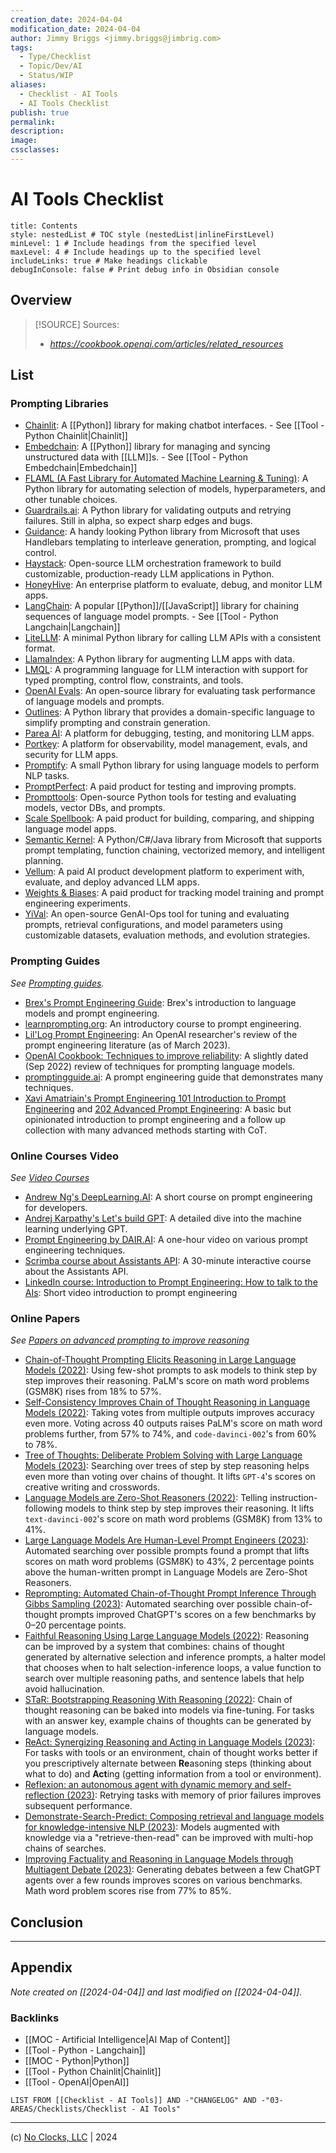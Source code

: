 ```yaml
---
creation_date: 2024-04-04
modification_date: 2024-04-04
author: Jimmy Briggs <jimmy.briggs@jimbrig.com>
tags:
  - Type/Checklist
  - Topic/Dev/AI
  - Status/WIP
aliases:
  - Checklist - AI Tools
  - AI Tools Checklist
publish: true
permalink:
description:
image:
cssclasses:
---
```


# AI Tools Checklist

```table-of-contents
title: Contents 
style: nestedList # TOC style (nestedList|inlineFirstLevel)
minLevel: 1 # Include headings from the specified level
maxLevel: 4 # Include headings up to the specified level
includeLinks: true # Make headings clickable
debugInConsole: false # Print debug info in Obsidian console
```

## Overview

> [!SOURCE] Sources:
> - *https://cookbook.openai.com/articles/related_resources*

## List

### Prompting Libraries

-   [Chainlit](https://docs.chainlit.io/overview): A [[Python]] library for making chatbot interfaces. - See [[Tool - Python Chainlit|Chainlit]]
-   [Embedchain](https://github.com/embedchain/embedchain): A [[Python]] library for managing and syncing unstructured data with [[LLM]]s. - See [[Tool - Python Embedchain|Embedchain]]
-   [FLAML (A Fast Library for Automated Machine Learning & Tuning)](https://microsoft.github.io/FLAML/docs/Getting-Started/): A Python library for automating selection of models, hyperparameters, and other tunable choices.
-   [Guardrails.ai](https://shreyar.github.io/guardrails/): A Python library for validating outputs and retrying failures. Still in alpha, so expect sharp edges and bugs.
-   [Guidance](https://github.com/microsoft/guidance): A handy looking Python library from Microsoft that uses Handlebars templating to interleave generation, prompting, and logical control.
-   [Haystack](https://github.com/deepset-ai/haystack): Open-source LLM orchestration framework to build customizable, production-ready LLM applications in Python.
-   [HoneyHive](https://honeyhive.ai/): An enterprise platform to evaluate, debug, and monitor LLM apps.
-   [LangChain](https://github.com/hwchase17/langchain): A popular [[Python]]/[[JavaScript]] library for chaining sequences of language model prompts. - See [[Tool - Python Langchain|Langchain]]
-   [LiteLLM](https://github.com/BerriAI/litellm): A minimal Python library for calling LLM APIs with a consistent format.
-   [LlamaIndex](https://github.com/jerryjliu/llama_index): A Python library for augmenting LLM apps with data.
-   [LMQL](https://lmql.ai/): A programming language for LLM interaction with support for typed prompting, control flow, constraints, and tools.
-   [OpenAI Evals](https://github.com/openai/evals): An open-source library for evaluating task performance of language models and prompts.
-   [Outlines](https://github.com/normal-computing/outlines): A Python library that provides a domain-specific language to simplify prompting and constrain generation.
-   [Parea AI](https://www.parea.ai/): A platform for debugging, testing, and monitoring LLM apps.
-   [Portkey](https://portkey.ai/): A platform for observability, model management, evals, and security for LLM apps.
-   [Promptify](https://github.com/promptslab/Promptify): A small Python library for using language models to perform NLP tasks.
-   [PromptPerfect](https://promptperfect.jina.ai/prompts): A paid product for testing and improving prompts.
-   [Prompttools](https://github.com/hegelai/prompttools): Open-source Python tools for testing and evaluating models, vector DBs, and prompts.
-   [Scale Spellbook](https://scale.com/spellbook): A paid product for building, comparing, and shipping language model apps.
-   [Semantic Kernel](https://github.com/microsoft/semantic-kernel): A Python/C#/Java library from Microsoft that supports prompt templating, function chaining, vectorized memory, and intelligent planning.
-   [Vellum](https://www.vellum.ai/): A paid AI product development platform to experiment with, evaluate, and deploy advanced LLM apps.
-   [Weights & Biases](https://wandb.ai/site/solutions/llmops): A paid product for tracking model training and prompt engineering experiments.
-   [YiVal](https://github.com/YiVal/YiVal): An open-source GenAI-Ops tool for tuning and evaluating prompts, retrieval configurations, and model parameters using customizable datasets, evaluation methods, and evolution strategies.

### Prompting Guides

*See [Prompting guides](https://cookbook.openai.com/articles/related_resources#prompting-guides).*

-   [Brex's Prompt Engineering Guide](https://github.com/brexhq/prompt-engineering): Brex's introduction to language models and prompt engineering.
-   [learnprompting.org](https://learnprompting.org/): An introductory course to prompt engineering.
-   [Lil'Log Prompt Engineering](https://lilianweng.github.io/posts/2023-03-15-prompt-engineering/): An OpenAI researcher's review of the prompt engineering literature (as of March 2023).
-   [OpenAI Cookbook: Techniques to improve reliability](https://cookbook.openai.com/articles/techniques_to_improve_reliability): A slightly dated (Sep 2022) review of techniques for prompting language models.
-   [promptingguide.ai](https://www.promptingguide.ai/): A prompt engineering guide that demonstrates many techniques.
-   [Xavi Amatriain's Prompt Engineering 101 Introduction to Prompt Engineering](https://amatriain.net/blog/PromptEngineering) and [202 Advanced Prompt Engineering](https://amatriain.net/blog/prompt201): A basic but opinionated introduction to prompt engineering and a follow up collection with many advanced methods starting with CoT.

### Online Courses Video

*See [Video Courses](https://cookbook.openai.com/articles/related_resources#video-courses)*

-   [Andrew Ng's DeepLearning.AI](https://www.deeplearning.ai/short-courses/chatgpt-prompt-engineering-for-developers/): A short course on prompt engineering for developers.
-   [Andrej Karpathy's Let's build GPT](https://www.youtube.com/watch?v=kCc8FmEb1nY): A detailed dive into the machine learning underlying GPT.
-   [Prompt Engineering by DAIR.AI](https://www.youtube.com/watch?v=dOxUroR57xs): A one-hour video on various prompt engineering techniques.
-   [Scrimba course about Assistants API](https://scrimba.com/learn/openaiassistants): A 30-minute interactive course about the Assistants API.
-   [LinkedIn course: Introduction to Prompt Engineering: How to talk to the AIs](https://www.linkedin.com/learning/prompt-engineering-how-to-talk-to-the-ais/talking-to-the-ais?u=0): Short video introduction to prompt engineering

### Online Papers

*See [Papers on advanced prompting to improve reasoning](https://cookbook.openai.com/articles/related_resources#papers-on-advanced-prompting-to-improve-reasoning)*

-   [Chain-of-Thought Prompting Elicits Reasoning in Large Language Models (2022)](https://arxiv.org/abs/2201.11903): Using few-shot prompts to ask models to think step by step improves their reasoning. PaLM's score on math word problems (GSM8K) rises from 18% to 57%.
-   [Self-Consistency Improves Chain of Thought Reasoning in Language Models (2022)](https://arxiv.org/abs/2203.11171): Taking votes from multiple outputs improves accuracy even more. Voting across 40 outputs raises PaLM's score on math word problems further, from 57% to 74%, and `code-davinci-002`'s from 60% to 78%.
-   [Tree of Thoughts: Deliberate Problem Solving with Large Language Models (2023)](https://arxiv.org/abs/2305.10601): Searching over trees of step by step reasoning helps even more than voting over chains of thought. It lifts `GPT-4`'s scores on creative writing and crosswords.
-   [Language Models are Zero-Shot Reasoners (2022)](https://arxiv.org/abs/2205.11916): Telling instruction-following models to think step by step improves their reasoning. It lifts `text-davinci-002`'s score on math word problems (GSM8K) from 13% to 41%.
-   [Large Language Models Are Human-Level Prompt Engineers (2023)](https://arxiv.org/abs/2211.01910): Automated searching over possible prompts found a prompt that lifts scores on math word problems (GSM8K) to 43%, 2 percentage points above the human-written prompt in Language Models are Zero-Shot Reasoners.
-   [Reprompting: Automated Chain-of-Thought Prompt Inference Through Gibbs Sampling (2023)](https://arxiv.org/abs/2305.09993): Automated searching over possible chain-of-thought prompts improved ChatGPT's scores on a few benchmarks by 0–20 percentage points.
-   [Faithful Reasoning Using Large Language Models (2022)](https://arxiv.org/abs/2208.14271): Reasoning can be improved by a system that combines: chains of thought generated by alternative selection and inference prompts, a halter model that chooses when to halt selection-inference loops, a value function to search over multiple reasoning paths, and sentence labels that help avoid hallucination.
-   [STaR: Bootstrapping Reasoning With Reasoning (2022)](https://arxiv.org/abs/2203.14465): Chain of thought reasoning can be baked into models via fine-tuning. For tasks with an answer key, example chains of thoughts can be generated by language models.
-   [ReAct: Synergizing Reasoning and Acting in Language Models (2023)](https://arxiv.org/abs/2210.03629): For tasks with tools or an environment, chain of thought works better if you prescriptively alternate between **Re**asoning steps (thinking about what to do) and **Act**ing (getting information from a tool or environment).
-   [Reflexion: an autonomous agent with dynamic memory and self-reflection (2023)](https://arxiv.org/abs/2303.11366): Retrying tasks with memory of prior failures improves subsequent performance.
-   [Demonstrate-Search-Predict: Composing retrieval and language models for knowledge-intensive NLP (2023)](https://arxiv.org/abs/2212.14024): Models augmented with knowledge via a "retrieve-then-read" can be improved with multi-hop chains of searches.
-   [Improving Factuality and Reasoning in Language Models through Multiagent Debate (2023)](https://arxiv.org/abs/2305.14325): Generating debates between a few ChatGPT agents over a few rounds improves scores on various benchmarks. Math word problem scores rise from 77% to 85%.

## Conclusion

***

## Appendix

*Note created on [[2024-04-04]] and last modified on [[2024-04-04]].*

### Backlinks

- [[MOC - Artificial Intelligence|AI Map of Content]]
- [[Tool - Python - Langchain]]
- [[MOC - Python|Python]]
- [[Tool - Python Chainlit|Chainlit]]
- [[Tool - OpenAI|OpenAI]]

```dataview
LIST FROM [[Checklist - AI Tools]] AND -"CHANGELOG" AND -"03-AREAS/Checklists/Checklist - AI Tools"
```

***

(c) [No Clocks, LLC](https://github.com/noclocks) | 2024
